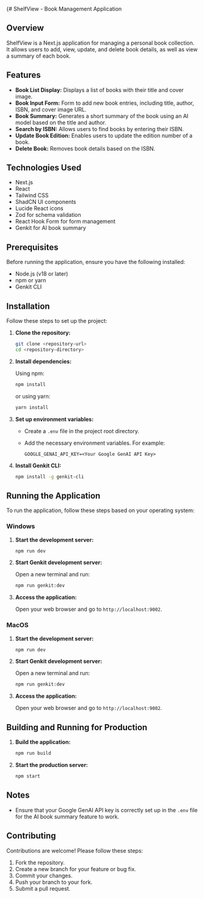 {# ShelfView - Book Management Application

## Overview

ShelfView is a Next.js application for managing a personal book collection. It allows users to add, view, update, and delete book details, as well as view a summary of each book.

## Features

-   **Book List Display:** Displays a list of books with their title and cover image.
-   **Book Input Form:** Form to add new book entries, including title, author, ISBN, and cover image URL.
-   **Book Summary:** Generates a short summary of the book using an AI model based on the title and author.
-   **Search by ISBN:** Allows users to find books by entering their ISBN.
-   **Update Book Edition:** Enables users to update the edition number of a book.
-   **Delete Book:** Removes book details based on the ISBN.

## Technologies Used

-   Next.js
-   React
-   Tailwind CSS
-   ShadCN UI components
-   Lucide React icons
-   Zod for schema validation
-   React Hook Form for form management
-   Genkit for AI book summary

## Prerequisites

Before running the application, ensure you have the following installed:

-   Node.js (v18 or later)
-   npm or yarn
-   Genkit CLI

## Installation

Follow these steps to set up the project:

1.  **Clone the repository:**

    ```bash
    git clone <repository-url>
    cd <repository-directory>
    ```

2.  **Install dependencies:**

    Using npm:

    ```bash
    npm install
    ```

    or using yarn:

    ```bash
    yarn install
    ```

3.  **Set up environment variables:**

    -   Create a `.env` file in the project root directory.
    -   Add the necessary environment variables. For example:

        ```
        GOOGLE_GENAI_API_KEY=<Your Google GenAI API Key>
        ```

4.  **Install Genkit CLI:**

    ```bash
    npm install -g genkit-cli
    ```

## Running the Application

To run the application, follow these steps based on your operating system:

### Windows

1.  **Start the development server:**

    ```bash
    npm run dev
    ```

2.  **Start Genkit development server:**

    Open a new terminal and run:

    ```bash
    npm run genkit:dev
    ```

3.  **Access the application:**

    Open your web browser and go to `http://localhost:9002`.

### MacOS

1.  **Start the development server:**

    ```bash
    npm run dev
    ```

2.  **Start Genkit development server:**

    Open a new terminal and run:

    ```bash
    npm run genkit:dev
    ```

3.  **Access the application:**

    Open your web browser and go to `http://localhost:9002`.

## Building and Running for Production

1.  **Build the application:**

    ```bash
    npm run build
    ```

2.  **Start the production server:**

    ```bash
    npm start
    ```

## Notes

-   Ensure that your Google GenAI API key is correctly set up in the `.env` file for the AI book summary feature to work.

## Contributing

Contributions are welcome! Please follow these steps:

1.  Fork the repository.
2.  Create a new branch for your feature or bug fix.
3.  Commit your changes.
4.  Push your branch to your fork.
5.  Submit a pull request.
